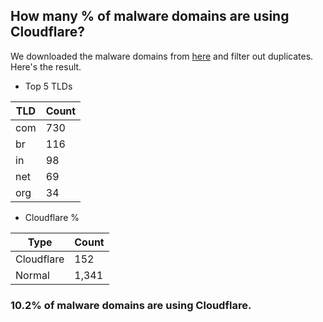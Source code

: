 ## How many % of malware domains are using Cloudflare?


We downloaded the malware domains from [here](https://urlhaus.abuse.ch) and filter out duplicates.
Here's the result.


[//]: # (start replacement)


- Top 5 TLDs

| TLD | Count |
| --- | --- |
| com | 730 |
| br | 116 |
| in | 98 |
| net | 69 |
| org | 34 |


- Cloudflare %

| Type | Count |
| --- | --- |
| Cloudflare | 152 |
| Normal | 1,341 |


### 10.2% of malware domains are using Cloudflare.